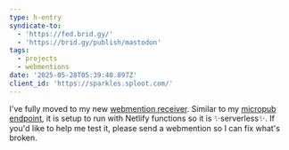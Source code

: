 ```yaml
---
type: h-entry
syndicate-to:
  - 'https://fed.brid.gy/'
  - 'https://brid.gy/publish/mastodon'
tags:
  - projects
  - webmentions
date: '2025-05-28T05:39:40.897Z'
client_id: 'https://sparkles.sploot.com/'
---
```

I've fully moved to my new [webmention receiver](https://github.com/benjifs/serverless-webmentions). Similar to my [micropub endpoint](https://benjifs/micropub), it is setup to run with Netlify functions so it is ✨serverless✨. If you'd like to help me test it, please send a webmention so I can fix what's broken.
